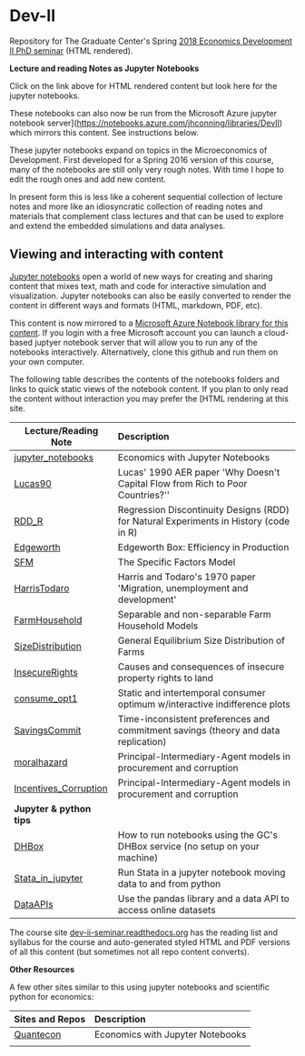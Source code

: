# Dev-II
 Repository for The Graduate Center's Spring [2018 Economics
 Development II PhD seminar](https://dev-ii-seminar.readthedocs.io/en/latest/index.html) (HTML rendered).

__Lecture and reading Notes as Jupyter Notebooks__

Click on the link above for HTML rendered content but look here for the jupyter notebooks. 

These notebooks can also now be run from the Microsoft Azure jupyter notebook server](https://notebooks.azure.com/jhconning/libraries/DevII) which mirrors this content. See instructions below.

These jupyter notebooks expand on topics in the Microeconomics of Development. 
First developed for a Spring 2016 version of this course, many of the notebooks are still only
very rough notes. With time I hope to edit the rough ones and add new content.  

In present form this is less like a coherent sequential
collection of lecture notes and more like an idiosyncratic collection
of reading notes and materials that complement class lectures and that can be used to
explore and extend the embedded simulations and data analyses.

Viewing and interacting with content
----------------------------------------------
[Jupyter notebooks](http://jupyter.org/) open a world of new ways for creating and sharing content that mixes text, math and code for interactive simulation and visualization. Jupyter notebooks can also be easily converted to render the content in different ways and formats (HTML, markdown, PDF, etc).

This content is now mirrored to a [Microsoft Azure Notebook library for this content](https://notebooks.azure.com/jhconning/libraries/DevII).  If you login with a free Microsoft account you can launch a cloud-based juptyer notebook server that will allow you to run any of the notebooks interactively.  Alternatively, clone this github
and run them on your own computer.

The following table describes the contents of the notebooks folders and links
to quick static views of the notebook content. If you plan to only read the content without interaction you may prefer the [HTML rendering at this site.

| Lecture/Reading Note | Description  |
| --------| :-----|
| [jupyter_notebooks]  |Economics with Jupyter Notebooks  |
| [Lucas90] |Lucas' 1990 AER paper 'Why Doesn't Capital Flow from Rich to Poor Countries?'' |
| [RDD_R] |Regression Discontinuity Designs (RDD) for Natural Experiments in History  (code in R) |
| [Edgeworth] |Edgeworth Box: Efficiency in Production|
| [SFM] |The Specific Factors Model |
| [HarrisTodaro] |Harris and Todaro's 1970 paper 'Migration, unemployment and development' |
| [FarmHousehold] |Separable and non-separable Farm Household Models|
| [SizeDistribution] |General Equilibrium Size Distribution of Farms |
| [InsecureRights] |Causes and consequences of insecure property rights to land|
| [consume_opt1] | Static and intertemporal consumer optimum w/interactive indifference plots  |
| [SavingsCommit] | Time-inconsistent preferences and commitment savings (theory and data replication) |
| [moralhazard] | Principal-Intermediary-Agent models in procurement and corruption |
| [Incentives_Corruption] | Principal-Intermediary-Agent models in procurement and corruption |
| __Jupyter & python tips__ | |
| [DHBox] | How to run notebooks using the GC's DHBox service (no setup on your machine)  |
| [Stata_in_jupyter] | Run Stata in a jupyter notebook moving data to and from python  |
| [DataAPIs] | Use the pandas library and a data API to access online datasets |


[jupyter notebooks]:https://jupyter.org/
[nbviewer]:http://nbviewer.jupyter.org/
[notebooks folder]:https://github.com/jhconning/Dev-II/tree/master/notebooks
[dev-ii-seminar.readthedocs.org]:http://dev-ii-seminar.readthedocs.org/
[jupyter_notebooks]: http://nbviewer.jupyter.org/github/jhconning/Dev-II/blob/master/notebooks/jupyter_notebooks.ipynb
[Edgeworth]: http://nbviewer.jupyter.org/github/jhconning/Dev-II/blob/master/notebooks/EdgeworthProduction.ipynb
[HarrisTodaro]: http://nbviewer.jupyter.org/github/jhconning/Dev-II/blob/master/notebooks/HarrisTodaro.ipynb
[FarmHousehold]:http://nbviewer.jupyter.org/github/jhconning/Dev-II/blob/master/notebooks/FarmHousehold.ipynb
[SizeDistribution]:http://nbviewer.jupyter.org/github/jhconning/Dev-II/blob/master/notebooks/SizeDistribution.ipynb
[InsecureRights]:http://nbviewer.jupyter.org/github/jhconning/Dev-II/blob/master/notebooks/InsecureRights.ipynb
[Lucas90]: http://nbviewer.jupyter.org/github/jhconning/Dev-II/blob/master/notebooks/Lucas90.ipynb
[SFM]: http://nbviewer.jupyter.org/github/jhconning/Dev-II/blob/master/notebooks/SFM.ipynb
[consume_opt1]:http://nbviewer.jupyter.org/github/jhconning/Dev-II/blob/master/notebooks/consume_opt1.ipynb
[SavingsCommit]:http://nbviewer.jupyter.org/github/jhconning/Dev-II/blob/master/notebooks/SavingsCommit.ipynb
[moralhazard]:http://nbviewer.jupyter.org/github/jhconning/Dev-II/blob/master/notebooks/moralhazard.ipynb
[Incentives_Corruption]:http://nbviewer.jupyter.org/github/jhconning/Dev-II/blob/master/notebooks/incentives_corruption.ipynb
[DHBox]:http://nbviewer.jupyter.org/github/jhconning/Dev-II/blob/master/notebooks/DHBox.ipynb
[DataAPIs]:http://nbviewer.jupyter.org/github/jhconning/Dev-II/blob/master/notebooks/DataAPIs.ipynb
[Stata_in_jupyter]:http://nbviewer.jupyter.org/github/jhconning/Dev-II/blob/master/notebooks/Stata_in_jupyter.ipynb
[RDD_R]: http://nbviewer.jupyter.org/github/jhconning/Dev-II/blob/master/notebooks/RDD_R.ipynb

The course site [dev-ii-seminar.readthedocs.org] has the reading list
and syllabus for the course and auto-generated styled HTML and PDF versions of
all this content (but sometimes not all repo content converts).

 __Other Resources__

 A few other sites similar to this using jupyter notebooks and scientific
 python for economics:

| Sites and Repos |Description  |
| --------| :-----|
| [Quantecon](https://lectures.quantecon.org/) | Economics with Jupyter Notebooks  |
|                                              |                                  |

